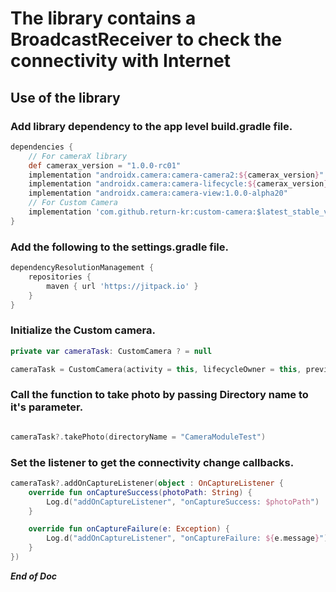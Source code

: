 # The library contains a BroadcastReceiver to check the connectivity with Internet #
## Use of the library ##
### Add library dependency to the app level build.gradle file. ###

```gradle
dependencies {
    // For cameraX library
    def camerax_version = "1.0.0-rc01"
    implementation "androidx.camera:camera-camera2:${camerax_version}"
    implementation "androidx.camera:camera-lifecycle:${camerax_version}"
    implementation "androidx.camera:camera-view:1.0.0-alpha20"
    // For Custom Camera
    implementation 'com.github.return-kr:custom-camera:$latest_stable_version'
}
```
### Add the following to the settings.gradle file. ###
```gradle
dependencyResolutionManagement {
    repositories {
        maven { url 'https://jitpack.io' }
    }
}
```
### Initialize the Custom camera. ###
```kotlin
private var cameraTask: CustomCamera ? = null

cameraTask = CustomCamera(activity = this, lifecycleOwner = this, previewView = cameraView)
```
### Call the function to take photo by passing Directory name to it's parameter. ###
```kotlin

cameraTask?.takePhoto(directoryName = "CameraModuleTest")

```
### Set the listener to get the connectivity change callbacks. ###
```kotlin
cameraTask?.addOnCaptureListener(object : OnCaptureListener {
    override fun onCaptureSuccess(photoPath: String) {
        Log.d("addOnCaptureListener", "onCaptureSuccess: $photoPath")
    }

    override fun onCaptureFailure(e: Exception) {
        Log.d("addOnCaptureListener", "onCaptureFailure: ${e.message}")
    }
})
```
***End of Doc***